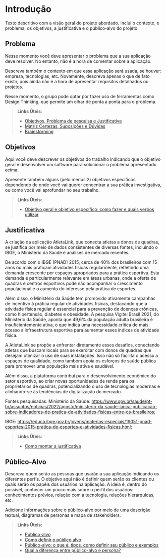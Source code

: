 # Introdução

Texto descritivo com a visão geral do projeto abordado. Inclui o contexto, o problema, os objetivos, a justificativa e o público-alvo do projeto.

## Problema
Nesse momento você deve apresentar o problema que a sua aplicação deve  resolver. No entanto, não é a hora de comentar sobre a aplicação.

Descreva também o contexto em que essa aplicação será usada, se  houver: empresa, tecnologias, etc. Novamente, descreva apenas o que de  fato existir, pois ainda não é a hora de apresentar requisitos  detalhados ou projetos.

Nesse momento, o grupo pode optar por fazer uso  de ferramentas como Design Thinking, que permite um olhar de ponta a ponta para o problema.

> **Links Úteis**:
> - [Objetivos, Problema de pesquisa e Justificativa](https://medium.com/@versioparole/objetivos-problema-de-pesquisa-e-justificativa-c98c8233b9c3)
> - [Matriz Certezas, Suposições e Dúvidas](https://medium.com/educa%C3%A7%C3%A3o-fora-da-caixa/matriz-certezas-suposi%C3%A7%C3%B5es-e-d%C3%BAvidas-fa2263633655)
> - [Brainstorming](https://www.euax.com.br/2018/09/brainstorming/)

## Objetivos

Aqui você deve descrever os objetivos do trabalho indicando que o objetivo geral é desenvolver um software para solucionar o problema apresentado acima. 

Apresente também alguns (pelo menos 2) objetivos específicos dependendo de onde você vai querer concentrar a sua prática investigativa, ou como você vai aprofundar no seu trabalho.
 
> **Links Úteis**:
> - [Objetivo geral e objetivo específico: como fazer e quais verbos utilizar](https://blog.mettzer.com/diferenca-entre-objetivo-geral-e-objetivo-especifico/)

## Justificativa

A criação da aplicação AtletaLink, que conecta atletas a donos de quadras, se justifica por meio de dados consistentes de diversas fontes, incluindo o IBGE, o Ministério da Saúde e análises de mercado recentes. 

De acordo com o IBGE (PNAD) 2015, cerca de 40% dos brasileiros com 15 anos ou mais praticam atividades físicas regularmente, refletindo uma demanda crescente por espaços apropriados para a prática esportiva. Esta demanda é particularmente relevante em áreas urbanas, onde a oferta de quadras e centros esportivos pode não acompanhar o crescimento populacional e o aumento do interesse pela prática de esportes. 

Além disso, o Ministério da Saúde tem promovido ativamente campanhas de incentivo à prática regular de atividades físicas, destacando que a atividade física regular é essencial para a prevenção de doenças crônicas, como hipertensão, diabetes e obesidade. A pesquisa Vigitel Brasil 2021, do Ministério da Saúde, aponta que 49,6% da população adulta brasileira é insuficientemente ativa, o que indica uma necessidade crítica de mais acesso a infraestrutura esportiva para aumentar esses índices de atividade física. 

A AtletaLink se propõe a enfrentar diretamente esses desafios, conectando atletas que buscam locais para se exercitar com donos de quadras que desejam otimizar o uso de suas instalações. Isso não só facilita o acesso a espaços de qualidade, como também apoia os esforços de saúde pública para promover uma população mais ativa e saudável. 

Além disso, a plataforma contribui para o desenvolvimento econômico do setor esportivo, ao criar novas oportunidades de renda para os proprietários de quadras, potencializando o uso de tecnologias modernas e alinhando-se às tendências de digitalização do mercado. 

Fontes pesquisadas: Ministério da Saúde: https://www.gov.br/saude/pt-br/assuntos/noticias/2022/agosto/ministerio-da-saude-lanca-publicacao-sobre-indicadores-de-pratica-de-atividades-fisicas-entre-os-brasileiros; 

IBGE: https://educa.ibge.gov.br/jovens/materias-especiais/19051-pnad-esportes-2015-pratica-de-esportes-e-atividades-fisicas.html; 

> **Links Úteis**:
> - [Como montar a justificativa](https://guiadamonografia.com.br/como-montar-justificativa-do-tcc/)

## Público-Alvo

Descreva quem serão as pessoas que usarão a sua aplicação indicando os diferentes perfis. O objetivo aqui não é definir quem serão os clientes ou quais serão os papéis dos usuários na aplicação. A ideia é, dentro do possível, conhecer um pouco mais sobre o perfil dos usuários: conhecimentos prévios, relação com a tecnologia, relações
hierárquicas, etc.

Adicione informações sobre o público-alvo por meio de uma descrição textual, diagramas de personas e mapa de stakeholders.

> **Links Úteis**:
> - [Público-alvo](https://blog.hotmart.com/pt-br/publico-alvo/)
> - [Como definir o público alvo](https://exame.com/pme/5-dicas-essenciais-para-definir-o-publico-alvo-do-seu-negocio/)
> - [Público-alvo: o que é, tipos, como definir seu público e exemplos](https://klickpages.com.br/blog/publico-alvo-o-que-e/)
> - [Qual a diferença entre público-alvo e persona?](https://rockcontent.com/blog/diferenca-publico-alvo-e-persona/)
